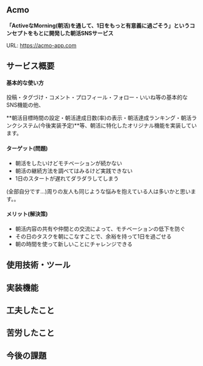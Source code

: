 ## Acmo

**「ActiveなMorning(朝活)を通して、1日をもっと有意義に過ごそう」**というコンセプトをもとに開発した**朝活SNSサービス**

URL: https://acmo-app.com

## サービス概要

#### 基本的な使い方

投稿・タグづけ・コメント・プロフィール・フォロー・いいね等の基本的なSNS機能の他、

**朝活目標時間の設定・朝活達成日数(率)の表示・朝活達成ランキング・朝活ランクシステム(今後実装予定)**等、朝活に特化したオリジナル機能を実装しています。


#### ターゲット(問題)

* 朝活をしたいけどモチベーションが続かない
* 朝活の継続方法を調べてはみるけど実践できない
* 1日のスタートが遅れてダラダラしてしまう

(全部自分です…)周りの友人も同じような悩みを抱えている人は多いかと思います。。


#### メリット(解決策)

* 朝活内容の共有や仲間との交流によって、モチベーションの低下を防ぐ
* その日のタスクを朝にこなすことで、余裕を持って1日を過ごせる
* 朝の時間を使って新しいことにチャレンジできる


## 使用技術・ツール




## 実装機能


## 工夫したこと


## 苦労したこと


## 今後の課題
